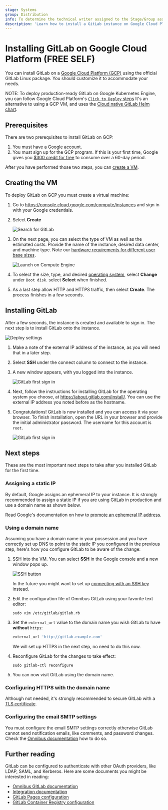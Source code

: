```yaml
---
stage: Systems
group: Distribution
info: To determine the technical writer assigned to the Stage/Group associated with this page, see https://about.gitlab.com/handbook/product/ux/technical-writing/#assignments
description: 'Learn how to install a GitLab instance on Google Cloud Platform.'
---
```


# Installing GitLab on Google Cloud Platform **(FREE SELF)**

You can install GitLab on a [Google Cloud Platform (GCP)](https://cloud.google.com/) using the official GitLab Linux package. You should customize it to accommodate your needs.

NOTE:
To deploy production-ready GitLab on
Google Kubernetes Engine,
you can follow Google Cloud Platform's
[`Click to Deploy` steps](https://github.com/GoogleCloudPlatform/click-to-deploy/blob/master/k8s/gitlab/README.md)
It's an alternative to using a GCP VM, and uses
the [Cloud native GitLab Helm chart](https://docs.gitlab.com/charts/).

## Prerequisites

There are two prerequisites to install GitLab on GCP:

1. You must have a Google account.
1. You must sign up for the GCP program. If this is your first time, Google
   gives you [$300 credit for free](https://console.cloud.google.com/freetrial) to consume over a 60-day period.

After you have performed those two steps, you can [create a VM](#creating-the-vm).

## Creating the VM

To deploy GitLab on GCP you must create a virtual machine:

1. Go to <https://console.cloud.google.com/compute/instances> and sign in with your Google credentials.
1. Select **Create**

   ![Search for GitLab](img/launch_vm.png)

1. On the next page, you can select the type of VM as well as the
   estimated costs. Provide the name of the instance, desired data center, and machine type.
   Note our [hardware requirements for different user base sizes](../requirements.md#hardware-requirements).

   ![Launch on Compute Engine](img/vm_details.png)

1. To select the size, type, and desired [operating system](../../administration/package_information/supported_os.md#supported-operating-systems),
   select **Change** under `Boot disk`. select **Select** when finished.

1. As a last step allow HTTP and HTTPS traffic, then select **Create**. The process finishes in a few seconds.

## Installing GitLab

After a few seconds, the instance is created and available to sign in. The next step is to install GitLab onto the instance.

![Deploy settings](img/vm_created.png)

1. Make a note of the external IP address of the instance, as you will need that in a later step. <!-- using future tense is okay here -->
1. Select **SSH** under the connect column to connect to the instance.
1. A new window appears, with you logged into the instance.

   ![GitLab first sign in](img/ssh_terminal.png)

1. Next, follow the instructions for installing GitLab for the operating system you choose, at <https://about.gitlab.com/install/>. You can use the external IP address you noted before as the hostname.

1. Congratulations! GitLab is now installed and you can access it via your browser. To finish installation, open the URL in your browser and provide the initial administrator password. The username for this account is `root`.

   ![GitLab first sign in](img/first_signin.png)

## Next steps

These are the most important next steps to take after you installed GitLab for
the first time.

### Assigning a static IP

By default, Google assigns an ephemeral IP to your instance. It is strongly
recommended to assign a static IP if you are using GitLab in production
and use a domain name as shown below.

Read Google's documentation on how to [promote an ephemeral IP address](https://cloud.google.com/compute/docs/ip-addresses/reserve-static-external-ip-address#promote_ephemeral_ip).

### Using a domain name

Assuming you have a domain name in your possession and you have correctly
set up DNS to point to the static IP you configured in the previous step,
here's how you configure GitLab to be aware of the change:

1. SSH into the VM. You can select **SSH** in the Google console
   and a new window pops up.

   ![SSH button](img/vm_created.png)

   In the future you might want to set up [connecting with an SSH key](https://cloud.google.com/compute/docs/instances/connecting-to-instance)
   instead.

1. Edit the configuration file of Omnibus GitLab using your favorite text editor:

   ```shell
   sudo vim /etc/gitlab/gitlab.rb
   ```

1. Set the `external_url` value to the domain name you wish GitLab to have
   **without** `https`:

   ```ruby
   external_url 'http://gitlab.example.com'
   ```

   We will set up HTTPS in the next step, no need to do this now. <!-- using future tense is okay here -->

1. Reconfigure GitLab for the changes to take effect:

   ```shell
   sudo gitlab-ctl reconfigure
   ```

1. You can now visit GitLab using the domain name.

### Configuring HTTPS with the domain name

Although not needed, it's strongly recommended to secure GitLab with a
[TLS certificate](https://docs.gitlab.com/omnibus/settings/ssl/index.html).

### Configuring the email SMTP settings

You must configure the email SMTP settings correctly otherwise GitLab cannot send notification emails, like comments, and password changes.
Check the [Omnibus documentation](https://docs.gitlab.com/omnibus/settings/smtp.html#smtp-settings) how to do so.

## Further reading

GitLab can be configured to authenticate with other OAuth providers, like LDAP,
SAML, and Kerberos. Here are some documents you might be interested in reading:

- [Omnibus GitLab documentation](https://docs.gitlab.com/omnibus/)
- [Integration documentation](../../integration/index.md)
- [GitLab Pages configuration](../../administration/pages/index.md)
- [GitLab Container Registry configuration](../../administration/packages/container_registry.md)

<!-- ## Troubleshooting

Include any troubleshooting steps that you can foresee. If you know beforehand what issues
one might have when setting this up, or when something is changed, or on upgrading, it's
important to describe those, too. Think of things that may go wrong and include them here.
This is important to minimize requests for support, and to avoid doc comments with
questions that you know someone might ask.

Each scenario can be a third-level heading, for example `### Getting error message X`.
If you have none to add when creating a doc, leave this section in place
but commented out to help encourage others to add to it in the future. -->
